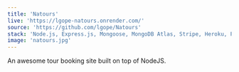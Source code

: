 ```yaml
---
title: 'Natours'
live: 'https://lgope-natours.onrender.com/'
source: 'https://github.com/lgope/Natours'
stack: 'Node.js, Express.js, Mongoose, MongoDB Atlas, Stripe, Heroku, Pug, Parcel.js'
image: 'natours.jpg'
---
```


An awesome tour booking site built on top of NodeJS.